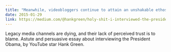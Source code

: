 ```yaml
---
title: "Meanwhile, videobloggers continue to attain an unshakable ethos with their audience"
date: 2015-01-29
link: https://medium.com/@hankgreen/holy-shit-i-interviewed-the-president-fa3e8fb44d16
---
```

Legacy media channels are dying, and their lack of perceived trust is to blame. Astute and persuasive essay about interviewing the President Obama, by YouTube star Hank Green.
